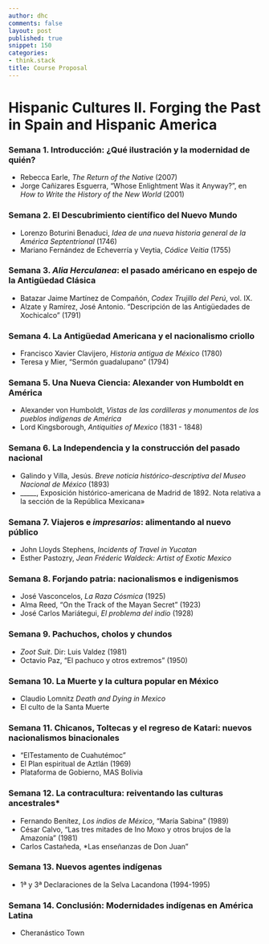```yaml
---
author: dhc
comments: false
layout: post
published: true
snippet: 150
categories:
- think.stack
title: Course Proposal 
---
```

# Hispanic Cultures II. Forging the Past in Spain and Hispanic America

### Semana 1. Introducción: ¿Qué ilustración y la modernidad de quién?

- Rebecca Earle, *The Return of the Native* (2007)
- Jorge Cañizares Esguerra, “Whose Enlightment Was it Anyway?”, en *How to Write the History of the New World* (2001) 

### Semana 2. El Descubrimiento científico del Nuevo Mundo

- Lorenzo Boturini Benaduci, *Idea de una nueva historia general de la América Septentrional* (1746)
- Mariano Fernández de Echeverría y Veytia, *Códice Veitia* (1755)
    
### Semana 3. *Alia Herculanea*: el pasado américano en espejo de la Antigüedad Clásica
- Batazar Jaime Martínez de Compañón, *Codex Trujillo del Perú*, vol. IX.  
- Alzate y Ramírez, José Antonio. “Descripción de las Antigüedades de Xochicalco” (1791)

### Semana 4. La Antigüedad Americana y el nacionalismo criollo
- Francisco Xavier Clavijero, *Historia antigua de México* (1780)
- Teresa y Mier, “Sermón guadalupano” (1794)
    
### Semana 5. Una Nueva Ciencia: Alexander von Humboldt en América
-  Alexander von Humboldt, *Vistas de las cordilleras y monumentos de los pueblos indígenas de América*
-  Lord Kingsborough, *Antiquities of Mexico* (1831 - 1848)
    
### Semana 6. La Independencia y la construcción del pasado nacional
- Galindo y Villa, Jesús. *Breve noticia histórico-descriptiva del Museo Nacional de México* (1893)
- _____, Exposición histórico-americana de Madrid de 1892. Nota relativa a la sección de la República Mexicana»

### Semana 7. Viajeros e *impresarios*: alimentando al nuevo público
- John Lloyds Stephens, *Incidents of Travel in Yucatan* 
- Esther Pastozry, *Jean Fréderic Waldeck: Artist of Exotic Mexico* 

### Semana 8. Forjando patria: nacionalismos e indigenismos 
- José Vasconcelos, *La Raza Cósmica* (1925)
- Alma Reed, “On the Track of the Mayan Secret” (1923)
- José Carlos Mariátegui, *El problema del indio* (1928)


### Semana 9. Pachuchos, cholos y chundos
- *Zoot Suit*. Dir: Luis Valdez (1981)
- Octavio Paz, “El pachuco y otros extremos” (1950)

### Semana 10. La Muerte y la cultura popular en México
- Claudio Lomnitz *Death and Dying in Mexico*
- El culto de la Santa Muerte
    
### Semana 11. Chicanos, Toltecas y el regreso de Katari: nuevos nacionalismos binacionales
- “ElTestamento de Cuahutémoc” 
- El Plan espiritual de Aztlán (1969)
- Plataforma de Gobierno, MAS Bolivia

### Semana 12. La contracultura: reiventando las culturas ancestrales*
- Fernando Benítez, *Los indios de México*, “María Sabina” (1989)
- César Calvo, “Las tres mitades de Ino Moxo y otros brujos de la Amazonía” (1981)
- Carlos Castañeda, *Las enseñanzas de Don Juan”

### Semana 13. Nuevos agentes indígenas
- 1ª y 3ª Declaraciones de la Selva Lacandona (1994-1995)
    
### Semana 14. Conclusión: Modernidades indígenas en América Latina
- Cheranástico Town
